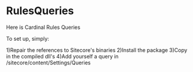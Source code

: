 RulesQueries
============
Here is Cardinal Rules Queries

To set up, simply:

1)Repair the references to Sitecore's binaries
2)Install the package
3)Copy in the compiled dll's
4)Add yourself a query in /sitecore/content/Settings/Queries
